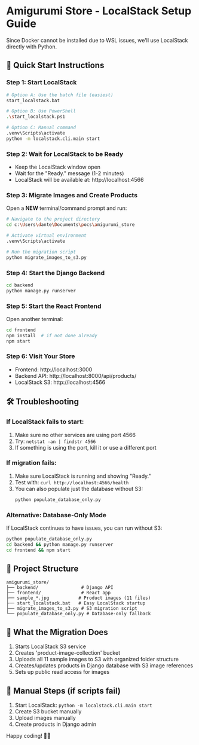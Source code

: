 # Amigurumi Store - LocalStack Setup Guide

Since Docker cannot be installed due to WSL issues, we'll use LocalStack directly with Python.

## 🚀 Quick Start Instructions

### Step 1: Start LocalStack
```bash
# Option A: Use the batch file (easiest)
start_localstack.bat

# Option B: Use PowerShell
.\start_localstack.ps1

# Option C: Manual command
.venv\Scripts\activate
python -m localstack.cli.main start
```

### Step 2: Wait for LocalStack to be Ready
- Keep the LocalStack window open
- Wait for the "Ready." message (1-2 minutes)
- LocalStack will be available at: http://localhost:4566

### Step 3: Migrate Images and Create Products
Open a **NEW** terminal/command prompt and run:
```bash
# Navigate to the project directory
cd c:\Users\dante\Documents\pocs\amigurumi_store

# Activate virtual environment
.venv\Scripts\activate

# Run the migration script
python migrate_images_to_s3.py
```

### Step 4: Start the Django Backend
```bash
cd backend
python manage.py runserver
```

### Step 5: Start the React Frontend
Open another terminal:
```bash
cd frontend
npm install  # if not done already
npm start
```

### Step 6: Visit Your Store
- Frontend: http://localhost:3000
- Backend API: http://localhost:8000/api/products/
- LocalStack S3: http://localhost:4566

## 🛠️ Troubleshooting

### If LocalStack fails to start:
1. Make sure no other services are using port 4566
2. Try: `netstat -an | findstr 4566`
3. If something is using the port, kill it or use a different port

### If migration fails:
1. Make sure LocalStack is running and showing "Ready."
2. Test with: `curl http://localhost:4566/health`
3. You can also populate just the database without S3:
   ```bash
   python populate_database_only.py
   ```

### Alternative: Database-Only Mode
If LocalStack continues to have issues, you can run without S3:
```bash
python populate_database_only.py
cd backend && python manage.py runserver
cd frontend && npm start
```

## 📁 Project Structure
```
amigurumi_store/
├── backend/                # Django API
├── frontend/               # React app
├── sample_*.jpg           # Product images (11 files)
├── start_localstack.bat   # Easy LocalStack startup
├── migrate_images_to_s3.py # S3 migration script
└── populate_database_only.py # Database-only fallback
```

## 🎯 What the Migration Does
1. Starts LocalStack S3 service
2. Creates 'product-image-collection' bucket
3. Uploads all 11 sample images to S3 with organized folder structure
4. Creates/updates products in Django database with S3 image references
5. Sets up public read access for images

## 🔧 Manual Steps (if scripts fail)
1. Start LocalStack: `python -m localstack.cli.main start`
2. Create S3 bucket manually
3. Upload images manually
4. Create products in Django admin

Happy coding! 🧶✨
